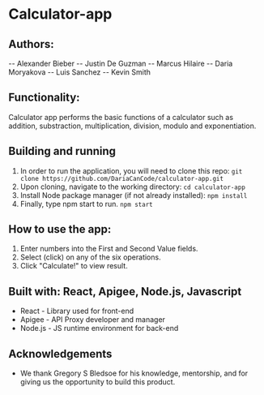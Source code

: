 # Calculator-app 

## Authors:
-- Alexander Bieber
-- Justin De Guzman
-- Marcus Hilaire
-- Daria Moryakova
-- Luis Sanchez
-- Kevin Smith

## Functionality:

Calculator app performs the basic functions of a calculator such as addition, substraction, multiplication, division, modulo and exponentiation. 

## Building and running
1. In order to run the application, you will need to clone this repo:
```git clone https://github.com/DariaCanCode/calculator-app.git```
2. Upon cloning, navigate to the working directory:
```cd calculator-app```
3. Install Node package manager (if not already installed):
```npm install```
4. Finally, type npm start to run.
```npm start```

## How to use the app:
1. Enter numbers into the First and Second Value fields.
2. Select (click) on any of the six operations.
3. Click "Calculate!" to view result.

## Built with: React, Apigee, Node.js, Javascript
* React - Library used for front-end
* Apigee - API Proxy developer and manager
* Node.js - JS runtime environment for back-end

## Acknowledgements
* We thank Gregory S Bledsoe for his knowledge, mentorship, and for giving us the opportunity to build this product.

